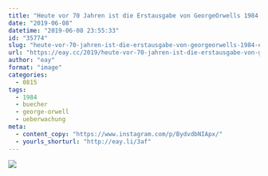 ```yaml
---
title: "Heute vor 70 Jahren ist die Erstausgabe von GeorgeOrwells 1984 erschienen."
date: "2019-06-08"
datetime: "2019-06-08 23:55:33"
id: "35774"
slug: "heute-vor-70-jahren-ist-die-erstausgabe-von-georgeorwells-1984-erschienen"
url: "https://eay.cc/2019/heute-vor-70-jahren-ist-die-erstausgabe-von-georgeorwells-1984-erschienen/"
author: "eay"
format: "image"
categories:
  - 0815
tags:
  - 1984
  - buecher
  - george-orwell
  - ueberwachung
meta:
  - content_copy: "https://www.instagram.com/p/BydvdbNIApx/"
  - yourls_shorturl: "http://eay.li/3af"
---
```


![](https://eay.cc/uploads/2019/1984.jpeg)
